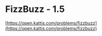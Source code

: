# FizzBuzz - 1.5

[https://open.kattis.com/problems/fizzbuzz](https://open.kattis.com/problems/fizzbuzz)
